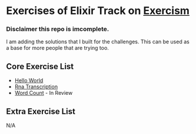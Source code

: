 # Exercises of Elixir Track on [Exercism](https://exercism.io/)

### Disclaimer this repo is imcomplete.

I am adding the solutions that I built for the challenges. This can be used as a base for more people that are trying too.

## Core Exercise List
  - [Hello World](https://exercism.io/my/tracks/elixir#exercise-hello-world)
  - [Rna Transcription](https://exercism.io/my/tracks/elixir#exercise-rna-transcription)
  - [Word Count](https://exercism.io/my/tracks/elixir#exercise-word-count) - In Review

## Extra Exercise List
N/A
